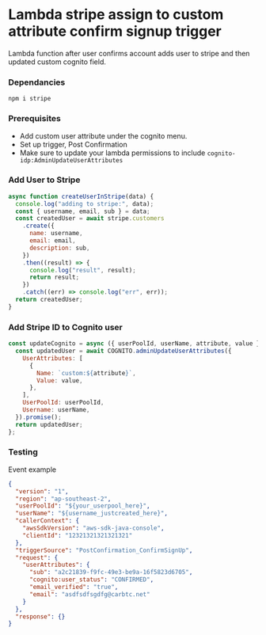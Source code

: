 # Lambda stripe assign to custom attribute confirm signup trigger

Lambda function after user confirms account adds user to stripe and then updated custom cognito field.

### Dependancies

`npm i stripe`

### Prerequisites

 - Add custom user attribute under the cognito menu.
 - Set up trigger, Post Confirmation
 - Make sure to update your lambda permissions to include `cognito-idp:AdminUpdateUserAttributes`

### Add User to Stripe 
```javascript
async function createUserInStripe(data) {
  console.log("adding to stripe:", data);
  const { username, email, sub } = data;
  const createdUser = await stripe.customers
    .create({
      name: username,
      email: email,
      description: sub,
    })
    .then((result) => {
      console.log("result", result);
      return result;
    })
    .catch((err) => console.log("err", err));
  return createdUser;
}
```

### Add Stripe ID to Cognito user 
```javascript
const updateCognito = async ({ userPoolId, userName, attribute, value }) => {
  const updatedUser = await COGNITO.adminUpdateUserAttributes({
    UserAttributes: [
      {
        Name: `custom:${attribute}`,
        Value: value,
      },
    ],
    UserPoolId: userPoolId,
    Username: userName,
  }).promise();
  return updatedUser;
};
```

### Testing

Event example

```json
{
  "version": "1",
  "region": "ap-southeast-2",
  "userPoolId": "${your_userpool_here}",
  "userName": "${username_justcreated_here}",
  "callerContext": {
    "awsSdkVersion": "aws-sdk-java-console",
    "clientId": "12321321321321321"
  },
  "triggerSource": "PostConfirmation_ConfirmSignUp",
  "request": {
    "userAttributes": {
      "sub": "a2c21839-f9fc-49e3-be9a-16f5823d6705",
      "cognito:user_status": "CONFIRMED",
      "email_verified": "true",
      "email": "asdfsdfsgdfg@carbtc.net"
    }
  },
  "response": {}
}
```
